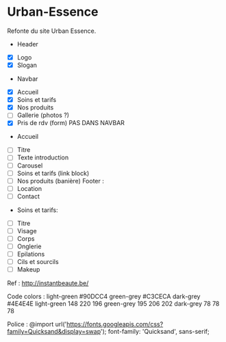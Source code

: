 # Urban-Essence
Refonte du site Urban Essence.

- Header 
- [X] Logo
- [X] Slogan

- Navbar 
- [X] Accueil
- [X] Soins et tarifs 
- [X] Nos produits 
- [ ] Gallerie (photos ?) 
- [X] Pris de rdv (form) PAS DANS NAVBAR

- Accueil 
- [ ] Titre
- [ ] Texte introduction
- [ ] Carousel 
- [ ] Soins et tarifs (link block)
- [ ] Nos produits (banière)
Footer : 
- [ ] Location 
- [ ] Contact 

- Soins et tarifs: 
- [ ] Titre
- [ ] Visage
- [ ] Corps 
- [ ] Onglerie
- [ ] Epilations
- [ ] Cils et sourcils
- [ ] Makeup

Ref : http://instantbeaute.be/

Code colors : 
light-green #90DCC4
green-grey #C3CECA
dark-grey #4E4E4E
light-green 148	220	196	
green-grey 195	206	202	
dark-grey 78 78	78	

Police :
@import url('https://fonts.googleapis.com/css?family=Quicksand&display=swap');
font-family: 'Quicksand', sans-serif;

